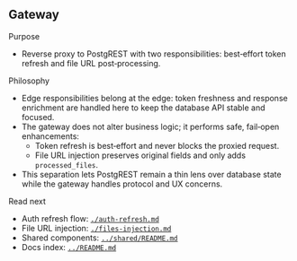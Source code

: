 ## Gateway

Purpose

- Reverse proxy to PostgREST with two responsibilities: best‑effort token refresh and file URL post‑processing.

Philosophy

- Edge responsibilities belong at the edge: token freshness and response enrichment are handled here to keep the database API stable and focused.
- The gateway does not alter business logic; it performs safe, fail‑open enhancements:
  - Token refresh is best‑effort and never blocks the proxied request.
  - File URL injection preserves original fields and only adds `processed_files`.
- This separation lets PostgREST remain a thin lens over database state while the gateway handles protocol and UX concerns.

Read next

- Auth refresh flow: [`./auth-refresh.md`](./auth-refresh.md)
- File URL injection: [`./files-injection.md`](./files-injection.md)
- Shared components: [`../shared/README.md`](../shared/README.md)
- Docs index: [`../README.md`](../README.md)
